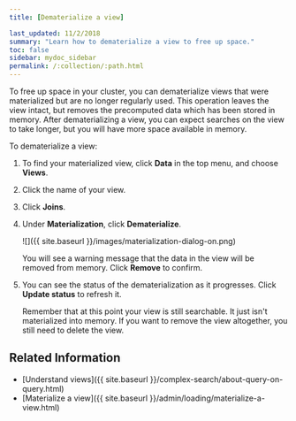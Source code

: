 ```yaml
---
title: [Dematerialize a view]

last_updated: 11/2/2018
summary: "Learn how to dematerialize a view to free up space."
toc: false
sidebar: mydoc_sidebar
permalink: /:collection/:path.html
---
```


To free up space in your cluster, you can dematerialize views that were materialized but are no longer regularly used. This operation leaves the view intact, but removes the precomputed data which has been stored in memory. After dematerializing a view, you can expect searches on the view to take longer, but you will have more space available in memory.

To dematerialize a view:

1. To find your materialized view, click **Data** in the top menu, and choose **Views**.
2. Click the name of your view.
3. Click **Joins**.
6. Under **Materialization**, click **Dematerialize**.

   ![]({{ site.baseurl }}/images/materialization-dialog-on.png)

   You will see a warning message that the data in the view will be removed from memory. Click **Remove** to confirm.

7. You can see the status of the dematerialization as it progresses. Click **Update status** to refresh it.

   Remember that at this point your view is still searchable. It just isn't materialized into memory. If you want to remove the view altogether, you still need to delete the view.

## Related Information

-   [Understand views]({{ site.baseurl }}/complex-search/about-query-on-query.html)  
-   [Materialize a view]({{ site.baseurl }}/admin/loading/materialize-a-view.html)  

